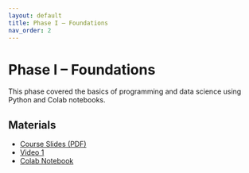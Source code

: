 ```yaml
---
layout: default
title: Phase I – Foundations
nav_order: 2
---
```


# Phase I – Foundations

This phase covered the basics of programming and data science using Python and Colab notebooks.

## Materials

- [Course Slides (PDF)](https://drive.google.com/file/d/1qwJLwcXTURJAh2rEUWK5YF1JsdN4rgYB/view?usp=sharing)
- [Video 1](https://youtu.be/eMDWS1Oo2JQ)
- [Colab Notebook](https://colab.research.google.com/drive/1Hy3ZA8OjdGXNseUVb3-krr6n34xRMKez?usp=sharing)
